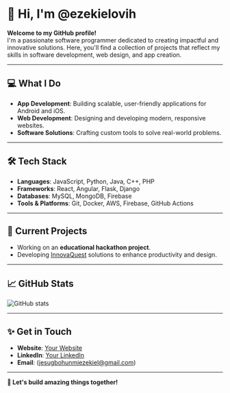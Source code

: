 # 👋 Hi, I'm @ezekielovih

**Welcome to my GitHub profile!**  
I'm a passionate software programmer dedicated to creating impactful and innovative solutions. Here, you'll find a collection of projects that reflect my skills in software development, web design, and app creation.

---

## 💻 What I Do  
- **App Development**: Building scalable, user-friendly applications for Android and iOS.  
- **Web Development**: Designing and developing modern, responsive websites.  
- **Software Solutions**: Crafting custom tools to solve real-world problems.

---

## 🛠️ Tech Stack  
- **Languages**: JavaScript, Python, Java, C++, PHP  
- **Frameworks**: React, Angular, Flask, Django  
- **Databases**: MySQL, MongoDB, Firebase  
- **Tools & Platforms**: Git, Docker, AWS, Firebase, GitHub Actions  

---

## 🌟 Current Projects  
- Working on an **educational hackathon project**.  
- Developing [InnovaQuest](https://www.innovaquest.com) solutions to enhance productivity and design.

---

## 📈 GitHub Stats  
![GitHub stats](https://github-readme-stats.vercel.app/api?username=ezekiel31our-github-@ezekielovih&show_icons=true&theme=radical)

---

## ✨ Get in Touch  
- **Website**: [Your Website](https://yourwebsite.com)  
- **LinkedIn**: [Your LinkedIn](https://linkedin.com/in/yourprofile)  
- **Email**: (jesugbohunmiezekiel@gmail.com)  

---

**🌟 Let's build amazing things together!**
